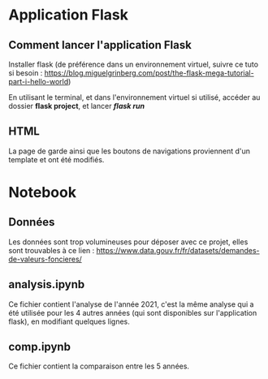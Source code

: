 
# Application Flask

## Comment lancer l'application Flask

Installer flask (de préférence dans un environnement virtuel, suivre ce tuto si besoin : https://blog.miguelgrinberg.com/post/the-flask-mega-tutorial-part-i-hello-world)

En utilisant le terminal, et dans l'environnement virtuel si utilisé,  accéder au dossier **flask project**, et lancer ***flask run***

## HTML

La page de garde ainsi que les boutons de navigations proviennent d'un template et ont été modifiés.

# Notebook

## Données

Les données sont trop volumineuses pour déposer avec ce projet, elles sont trouvables à ce lien : https://www.data.gouv.fr/fr/datasets/demandes-de-valeurs-foncieres/

## analysis.ipynb

Ce fichier contient l'analyse de l'année 2021, c'est la même analyse qui a été utilisée pour les 4 autres années (qui sont disponibles sur l'application flask), en modifiant quelques lignes.

## comp.ipynb

Ce fichier contient la comparaison entre les 5 années.
